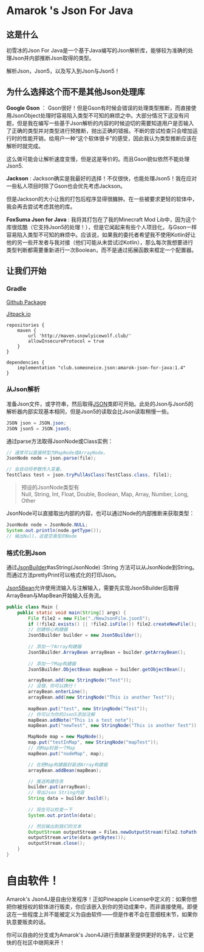 # Amarok 's Json For Java

## 这是什么
初雪冰的Json For Java是一个基于Java编写的Json解析库，能够较为准确的处理Json并内部推断Json取得的类型。

解析Json，Json5，以及写入到Json与Json5！

## 为什么选择这个而不是其他Json处理库
**Google Gson** ： Gson很好！但是Gson有时候会错误的处理类型推断，而直接使用JsonObject处理时容易陷入类型不可知的麻烦之中。大部分情况下这没有问题，但是我在编写一些基于Json解析的内容的时候迫切的需要知道用户是否输入了正确的类型并对类型进行预推断，抛出正确的错报。不断的尝试检查只会增加运行时的性能开销，给用户一种“这个软体很卡”的感受，因此我认为类型推断应该在解析时就完成。

这么做可能会让解析速度变慢，但是这是等价的。而且Gson貌似依然不能处理Json5.

**Jackson** : Jackson确实是我最好的选择！不仅很快，也能处理Json5！我在应对一些私人项目时除了Gson也会优先考虑Jackson。

但是Jackson的大小让我的打包后程序显得很臃肿。在一些被要求更轻的软体中，我会再去尝试考虑其他的库。

**FoxSuma Json for Java** : 我将其打包在了我的Minecraft Mod Lib中，因为这个库很炫酷（它支持Json5的处理！），但是它闻起来有些个人项目化，与Gson一样容易陷入类型不可知的麻烦中。应该说，如果我的委托者希望我不使用Kotlin好让他的另一些开发者与我对接（他们可能从未尝试过Kotlin），那么每次我想要进行类型判断都需要重新进行一次Boolean，而不是通过拓展函数来框定一个配置器。

## 让我们开始

### Gradle

[Github Package](https://github.com/AmarokIce/AmarokJsonForJava/packages/1929112)

[Jitpack.io](https://jitpack.io/#AmarokIce/AmarokJsonForJava)

```groove
repositories {
    maven {
        url 'http://maven.snowlyicewolf.club/'
        allowInsecureProtocol = true
    }
}

dependencies {
    implementation "club.someoneice.json:amarok-json-for-java:1.4"
}
```

### 从Json解析

准备Json文件，或字符串，然后取得[JSON](src/main/java/club/someoneice/json/JSON.java)类即可开始。此处的Json与Json5的解析器内部实现基本相同，但是Json5的读取会比Json读取稍慢一些。

```java
JSON json = JSON.json;
JSON json5 = JSON.json5;
```

通过parse方法取得JsonNode或Class实例：
```java
// 通常可以直接转型为MapNode或ArrayNode。
JsonNode node = json.parse(file);

// 会自动将参数传入变量。
TestClass test = json.tryPullAsClass(TestClass.class, file1);
```

> 预设的JsonNode类型有 <br />
> Null, String, Int, Float, Double, Boolean, Map, Array, Number, Long, Other

JsonNode可以直接取出内部的内容，也可以通过Node的内部推断来获取类型：
```java
JsonNode node = JsonNode.NULL;
System.out.println(node.getType());
// 输出Null，这是空类型的Node
```

### 格式化到Json

通过[JsonBuilder](src/main/java/club/someoneice/json/processor/JsonBuilder.java)#asString(JsonNode) :String 方法可以从JsonNode到String。而通过方法prettyPrint可以格式化的打印Json。

[Json5Bean](src/main/java/club/someoneice/json/processor/Json5Builder.java)允许使用流输入与注解输入，需要先实现Json5Builder后取得ArrayBean与MapBean开始输入任务流。
```java
public class Main {
    public static void main(String[] args) {
        File file2 = new File("./NewJsonFile.json5");
        if (!file2.exists() || !file2.isFile()) file2.createNewFile();
        // 创建核心构建器
        Json5Builder builder = new Json5Builder();
        
        // 添加一个Array构建器
        Json5Builder.ArrayBean arrayBean = builder.getArrayBean();
        
        // 添加一个Map构建器
        Json5Builder.ObjectBean mapBean = builder.getObjectBean();

        arrayBean.add(new StringNode("Test"));
        // 没错，你可以换行！
        arrayBean.enterLine();
        arrayBean.add(new StringNode("This is another Test"));
        
        mapBean.put("test", new StringNode("Test"));
        // 你可以为你的Json5添加注解
        mapBean.addNote("This is a test note");
        mapBean.put("newTest", new StringNode("This is another Test"));

        MapNode map = new MapNode();
        map.put("testInMap", new StringNode("mapTest"));
        // 向Map封装一个Map
        mapBean.put("nodeMap", map);

        // 在把Map构建器封装进Array构建器
        arrayBean.addBean(mapBean);

        // 推送构建任务
        builder.put(arrayBean);
        // 导出Json String内容
        String data = builder.build();
        
        // 现在可以检查一下
        System.out.println(data);

        // 然后输出到我们的文本
        OutputStream outputStream = Files.newOutputStream(file2.toPath());
        outputStream.write(data.getBytes());
        outputStream.close();
    }
}
```

# 自由软件！
Amarok's Json4J是自由分发程序！正如Pineapple License中定义的：如果你想把你被授权的软体进行贩卖，你应该嵌入到你的劳动成果中，而非直接使用。即便这在一些程度上并不能被定义为自由软件——但是作者不会在意细枝末节，如果你执意要贩卖的话。

你可以自由的分支或为Amarok's Json4J进行贡献甚至提供更好的名字，让它更快的在社区中继网来开！